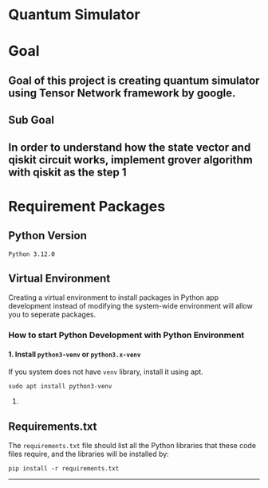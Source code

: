 Quantum Simulator 
===

# Goal 

Goal of this project is creating quantum simulator using Tensor Network framework by google.
---

<!-- TODO -->
## Sub Goal

In order to understand how the state vector and qiskit circuit works, implement grover algorithm with qiskit as the step 1
---

# Requirement Packages

## Python Version
    Python 3.12.0 

## Virtual Environment
Creating a virtual environment to install packages in Python app development instead of modifying the system-wide environment will allow you to seperate packages.

### How to start Python Development with Python Environment
#### 1. Install `python3-venv` or `python3.x-venv`

If you system does not have `venv` library, install it using apt.
>   
    sudo apt install python3-venv

1. 

## Requirements.txt
The `requirements.txt` file should list all the Python libraries that these code files require, and the libraries will be installed by:
>
    pip install -r requirements.txt
---